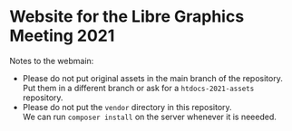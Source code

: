 # Website for the Libre Graphics Meeting 2021

Notes to the webmain:

- Please do not put original assets in the main branch of the repository.  
  Put them in a different branch or ask for a `htdocs-2021-assets` repository.
- Please do not put the `vendor` directory in this repository.  
  We can run `composer install` on the server whenever it is neeeded.
